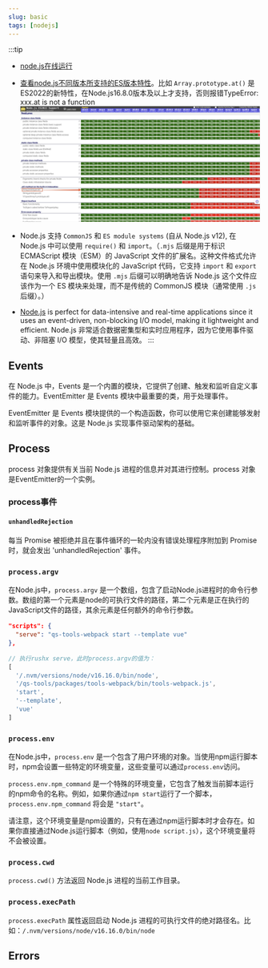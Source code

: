 ```yaml
---
slug: basic
tags: [nodejs]
---
```


:::tip
- [node.js在线运行](https://toolin.cn/run-nodejs)

- [查看node.js不同版本所支持的ES版本特性](https://node.green/)。比如 `Array.prototype.at()` 是 ES2022的新特性，在Node.js16.8.0版本及以上才支持，否则报错TypeError: xxx.at is not a function
  ![node.green](img/nodejs_es.jpeg)

- Node.js 支持 `CommonJS` 和 `ES module systems` (自从 Node.js v12), 在 Node.js 中可以使用 `require()` 和 `import`。（`.mjs` 后缀是用于标识 ECMAScript 模块（ESM）的 JavaScript 文件的扩展名。这种文件格式允许在 Node.js 环境中使用模块化的 JavaScript 代码，它支持 `import` 和 `export` 语句来导入和导出模块。使用 `.mjs` 后缀可以明确地告诉 Node.js 这个文件应该作为一个 ES 模块来处理，而不是传统的 CommonJS 模块（通常使用 `.js` 后缀）。）

- [Node.js](https://roadmap.sh/nodejs) is perfect for data-intensive and real-time applications since it uses an event-driven, non-blocking I/O model, making it lightweight and efficient. Node.js 非常适合数据密集型和实时应用程序，因为它使用事件驱动、非阻塞 I/O 模型，使其轻量且高效。
:::

## Events
在 Node.js 中，Events 是一个内置的模块，它提供了创建、触发和监听自定义事件的能力。EventEmitter 是 Events 模块中最重要的类，用于处理事件。

EventEmitter 是 Events 模块提供的一个构造函数，你可以使用它来创建能够发射和监听事件的对象。这是 Node.js 实现事件驱动架构的基础。

## Process
process 对象提供有关当前 Node.js 进程的信息并对其进行控制。process 对象是EventEmitter的一个实例。

### process事件
#### `unhandledRejection`
每当 Promise 被拒绝并且在事件循环的一轮内没有错误处理程序附加到 Promise 时，就会发出 'unhandledRejection' 事件。

### `process.argv`
在Node.js中，`process.argv` 是一个数组，包含了启动Node.js进程时的命令行参数。数组的第一个元素是node的可执行文件的路径，第二个元素是正在执行的JavaScript文件的路径，其余元素是任何额外的命令行参数。
```json title="package.json"
"scripts": {
  "serve": "qs-tools-webpack start --template vue"
},
```
```js
// 执行rushx serve，此时process.argv的值为：
[
  '/.nvm/versions/node/v16.16.0/bin/node',
  '/qs-tools/packages/tools-webpack/bin/tools-webpack.js',
  'start',
  '--template',
  'vue'
]
```

### `process.env`
在Node.js中，`process.env` 是一个包含了用户环境的对象。当使用npm运行脚本时，npm会设置一些特定的环境变量，这些变量可以通过`process.env`访问。

`process.env.npm_command` 是一个特殊的环境变量，它包含了触发当前脚本运行的npm命令的名称。例如，如果你通过`npm start`运行了一个脚本，`process.env.npm_command` 将会是 `"start"`。

请注意，这个环境变量是npm设置的，只有在通过npm运行脚本时才会存在。如果你直接通过Node.js运行脚本（例如，使用`node script.js`），这个环境变量将不会被设置。

### `process.cwd`
`process.cwd()` 方法返回 Node.js 进程的当前工作目录。

### `process.execPath`
`process.execPath` 属性返回启动 Node.js 进程的可执行文件的绝对路径名。比如：`/.nvm/versions/node/v16.16.0/bin/node`

## Errors
